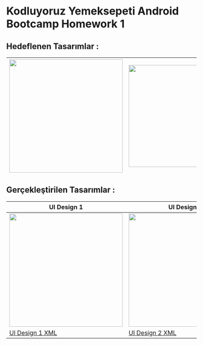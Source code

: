 # Kodluyoruz Yemeksepeti Android Bootcamp Homework 1

## Hedeflenen Tasarımlar :
 | <image src="https://user-images.githubusercontent.com/80040232/124368097-23c7be80-dc66-11eb-9b5e-7c84d7575136.PNG" width="300"> | <image src="https://user-images.githubusercontent.com/80040232/124368134-bd8f6b80-dc66-11eb-84f3-39fe97b89050.PNG" width="270"> |
| --- | ---


## Gerçekleştirilen Tasarımlar :
 
 |UI Design 1 | UI Design 2 |
| --- | ---
 |  <image src="https://user-images.githubusercontent.com/80040232/124367837-7b185f80-dc63-11eb-8b76-8ea7cc83e324.PNG" width="300"> | <image src="https://user-images.githubusercontent.com/80040232/124367935-933cae80-dc64-11eb-9bf6-653ca9930d0b.PNG" width="300"> | 
  [UI Design 1 XML](https://github.com/Yemeksepeti-Mobil-Android-Bootcamp/android-views-furkanakalin/blob/master/app/src/main/res/layout/activity_secound.xml)| [UI Design 2 XML](https://github.com/Yemeksepeti-Mobil-Android-Bootcamp/android-views-furkanakalin/blob/master/app/src/main/res/layout/activity_profile.xml)| 
